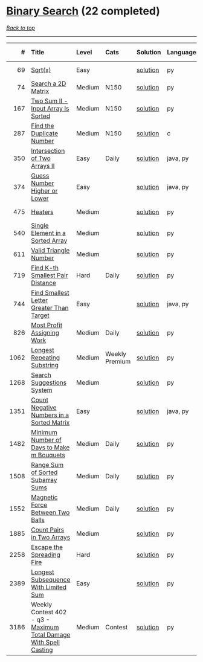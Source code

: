 # [Binary Search](<https://leetcode.com/tag/Binary-Search/>) (22 completed)

*[Back to top](<../../README.md>)*

------

|    # | Title                                                                                                                                        | Level   | Cats           | Solution                                                             | Languages   | Date Complete   |
|-----:|:---------------------------------------------------------------------------------------------------------------------------------------------|:--------|:---------------|:---------------------------------------------------------------------|:------------|:----------------|
|   69 | [Sqrt(x)](<https://leetcode.com/problems/sqrtx>)                                                                                             | Easy    |                | [solution](<../_69. Sqrt(x).md>)                                     | py          | Jun 07, 2024    |
|   74 | [Search a 2D Matrix](<https://leetcode.com/problems/search-a-2d-matrix>)                                                                     | Medium  | N150           | [solution](<../_74. Search a 2D Matrix.md>)                          | py          | Jun 15, 2024    |
|  167 | [Two Sum II - Input Array Is Sorted](<https://leetcode.com/problems/two-sum-ii-input-array-is-sorted>)                                       | Medium  | N150           | [solution](<../_167. Two Sum II - Input Array Is Sorted.md>)         | py          | Jun 14, 2024    |
|  287 | [Find the Duplicate Number](<https://leetcode.com/problems/find-the-duplicate-number>)                                                       | Medium  | N150           | [solution](<../_287. Find the Duplicate Number.md>)                  | c           | Jun 26, 2024    |
|  350 | [Intersection of Two Arrays II](<https://leetcode.com/problems/intersection-of-two-arrays-ii>)                                               | Easy    | Daily          | [solution](<../_350. Intersection of Two Arrays II.md>)              | java, py    | Jul 02, 2024    |
|  374 | [Guess Number Higher or Lower](<https://leetcode.com/problems/guess-number-higher-or-lower>)                                                 | Easy    |                | [solution](<../_374. Guess Number Higher or Lower.md>)               | java, py    | Jun 02, 2024    |
|  475 | [Heaters](<https://leetcode.com/problems/heaters>)                                                                                           | Medium  |                | [solution](<../_475. Heaters.md>)                                    | py          | Jun 07, 2024    |
|  540 | [Single Element in a Sorted Array](<https://leetcode.com/problems/single-element-in-a-sorted-array>)                                         | Medium  |                | [solution](<../_540. Single Element in a Sorted Array.md>)           | py          | Jul 05, 2024    |
|  611 | [Valid Triangle Number](<https://leetcode.com/problems/valid-triangle-number>)                                                               | Medium  |                | [solution](<../_611. Valid Triangle Number.md>)                      | py          | May 22, 2024    |
|  719 | [Find K-th Smallest Pair Distance](<https://leetcode.com/problems/find-k-th-smallest-pair-distance>)                                         | Hard    | Daily          | [solution](<../_719. Find K-th Smallest Pair Distance.md>)           | py          | Aug 14, 2024    |
|  744 | [Find Smallest Letter Greater Than Target](<https://leetcode.com/problems/find-smallest-letter-greater-than-target>)                         | Easy    |                | [solution](<../_744. Find Smallest Letter Greater Than Target.md>)   | java, py    | Jun 01, 2024    |
|  826 | [Most Profit Assigning Work](<https://leetcode.com/problems/most-profit-assigning-work>)                                                     | Medium  | Daily          | [solution](<../_826. Most Profit Assigning Work.md>)                 | py          | Jun 18, 2024    |
| 1062 | [Longest Repeating Substring](<https://leetcode.com/problems/longest-repeating-substring>)                                                   | Medium  | Weekly Premium | [solution](<../_1062. Longest Repeating Substring.md>)               | py          | Aug 01, 2024    |
| 1268 | [Search Suggestions System](<https://leetcode.com/problems/search-suggestions-system>)                                                       | Medium  |                | [solution](<../_1268. Search Suggestions System.md>)                 | py          | Jun 29, 2024    |
| 1351 | [Count Negative Numbers in a Sorted Matrix](<https://leetcode.com/problems/count-negative-numbers-in-a-sorted-matrix>)                       | Easy    |                | [solution](<../_1351. Count Negative Numbers in a Sorted Matrix.md>) | java, py    | Jun 01, 2024    |
| 1482 | [Minimum Number of Days to Make m Bouquets](<https://leetcode.com/problems/minimum-number-of-days-to-make-m-bouquets>)                       | Medium  | Daily          | [solution](<../_1482. Minimum Number of Days to Make m Bouquets.md>) | py          | Jun 19, 2024    |
| 1508 | [Range Sum of Sorted Subarray Sums](<https://leetcode.com/problems/range-sum-of-sorted-subarray-sums>)                                       | Medium  | Daily          | [solution](<../_1508. Range Sum of Sorted Subarray Sums.md>)         | py          | Aug 04, 2024    |
| 1552 | [Magnetic Force Between Two Balls](<https://leetcode.com/problems/magnetic-force-between-two-balls>)                                         | Medium  | Daily          | [solution](<../_1552. Magnetic Force Between Two Balls.md>)          | py          | Jun 20, 2024    |
| 1885 | [Count Pairs in Two Arrays](<https://leetcode.com/problems/count-pairs-in-two-arrays>)                                                       | Medium  |                | [solution](<../_1885. Count Pairs in Two Arrays.md>)                 | py          | Jun 08, 2024    |
| 2258 | [Escape the Spreading Fire](<https://leetcode.com/problems/escape-the-spreading-fire>)                                                       | Hard    |                | [solution](<../_2258. Escape the Spreading Fire.md>)                 | py          | Jun 15, 2024    |
| 2389 | [Longest Subsequence With Limited Sum](<https://leetcode.com/problems/longest-subsequence-with-limited-sum>)                                 | Easy    |                | [solution](<../_2389. Longest Subsequence With Limited Sum.md>)      | py          | Jun 01, 2024    |
| 3186 | Weekly Contest 402 - q3 - [Maximum Total Damage With Spell Casting](<https://leetcode.com/problems/maximum-total-damage-with-spell-casting>) | Medium  | Contest        | [solution](<../_3186. Maximum Total Damage With Spell Casting.md>)   | py          | Jul 07, 2024    |